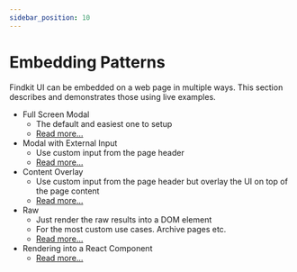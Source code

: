 ```yaml
---
sidebar_position: 10
---
```


# Embedding Patterns

Findkit UI can be embedded on a web page in multiple ways. This section
describes and demonstrates those using live examples.

- Full Screen Modal
  - The default and easiest one to setup
  - [Read more...](TODO)
- Modal with External Input
  - Use custom input from the page header
  - [Read more...](TODO)
- Content Overlay
  - Use custom input from the page header but overlay the UI on top of the page content
  - [Read more...](TODO)
- Raw
  - Just render the raw results into a DOM element
  - For the most custom use cases. Archive pages etc.
  - [Read more...](TODO)
- Rendering into a React Component
  - [Read more...](TODO)
